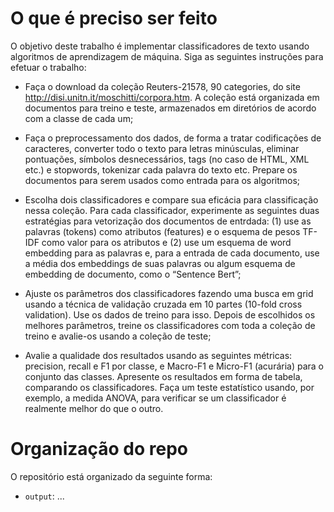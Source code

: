 # O que é preciso ser feito

O objetivo deste trabalho é implementar classificadores de texto usando algoritmos de aprendizagem de máquina.
Siga as seguintes instruções para efetuar o trabalho:

- Faça o download da coleção Reuters-21578, 90 categories, do site http://disi.unitn.it/moschitti/corpora.htm.
A coleção está organizada em documentos para treino e teste, armazenados em diretórios de acordo com
a classe de cada um;

- Faça o preprocessamento dos dados, de forma a tratar codificações de caracteres, converter todo o texto
para letras minúsculas, eliminar pontuações, símbolos desnecessários, tags (no caso de HTML, XML etc.)
e stopwords, tokenizar cada palavra do texto etc. Prepare os documentos para serem usados como
entrada para os algoritmos;

- Escolha dois classificadores e compare sua eficácia para classificação nessa coleção. Para cada
classificador, experimente as seguintes duas estratégias para vetorização dos documentos de entrdada:
(1) use as palavras (tokens) como atributos (features) e o esquema de pesos TF-IDF como valor para os
atributos e (2) use um esquema de word embedding para as palavras e, para a entrada de cada
documento, use a média dos embeddings de suas palavras ou algum esquema de embedding de
documento, como o “Sentence Bert”;

- Ajuste os parâmetros dos classificadores fazendo uma busca em grid usando a técnica de validação
cruzada em 10 partes (10-fold cross validation). Use os dados de treino para isso. Depois de escolhidos os
melhores parâmetros, treine os classificadores com toda a coleção de treino e avalie-os usando a coleção
de teste;

- Avalie a qualidade dos resultados usando as seguintes métricas: precision, recall e F1 por classe, e
Macro-F1 e Micro-F1 (acurária) para o conjunto das classes. Apresente os resultados em forma de tabela,
comparando os classificadores. Faça um teste estatístico usando, por exemplo, a medida ANOVA, para
verificar se um classificador é realmente melhor do que o outro.

# Organização do repo

O repositório está organizado da seguinte forma:

- `output`: ...